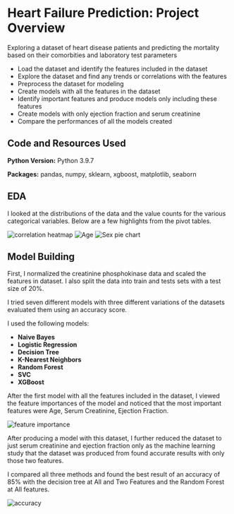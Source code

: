 # Heart Failure Prediction: Project Overview
Exploring a dataset of heart disease patients and predicting the mortality based on their comorbities and laboratory test parameters

* Load the dataset and identify the features included in the dataset
* Explore the dataset and find any trends or correlations with the features
* Preprocess the dataset for modeling
* Create models with all the features in the dataset
* Identify important features and produce models only including these features
* Create models with only ejection fraction and serum creatinine
* Compare the performances of all the models created

## Code and Resources Used 
**Python Version:** Python 3.9.7

**Packages:** pandas, numpy, sklearn, xgboost, matplotlib, seaborn

## EDA
I looked at the distributions of the data and the value counts for the various categorical variables. Below are a few highlights from the pivot tables. 

![correlation heatmap](https://user-images.githubusercontent.com/29358953/137792294-01e4c9a9-f586-48d0-94a8-75d4d736c836.png)
![Age](https://user-images.githubusercontent.com/29358953/137792309-c972bb2e-0489-470b-9784-19b42e160dfb.png)
![Sex pie chart](https://user-images.githubusercontent.com/29358953/137792318-cbdc70ae-3936-4edc-9ac5-121c55881719.png)

## Model Building 

First, I normalized the creatinine phosphokinase data and scaled the features in dataset. I also split the data into train and tests sets with a test size of 20%.   

I tried seven different models with three different variations of the datasets evaluated them using an accuracy score. 

I used the following models:
*	**Naive Bayes**
*	**Logistic Regression**
*	**Decision Tree**
*	**K-Nearest Neighbors**
*	**Random Forest**
*	**SVC**
*	**XGBoost**

After the first model with all the features included in the dataset, I viewed the feature importances of the model and noticed that the most important features were Age, Serum Creatinine, Ejection Fraction. 

![feature importance](https://user-images.githubusercontent.com/29358953/137794984-1f64945f-5b6d-4fe6-8172-1591d993c873.png)

After producing a model with this dataset, I further reduced the dataset to just serum creatinine and ejection fraction only as the machine learning study that the dataset was produced from found accurate results with only those two features. 

I compared all three methods and found the best result of an accuracy of 85% with the decision tree at All and Two Features and the Random Forest at All features.

![accuracy](https://user-images.githubusercontent.com/29358953/137795782-9b5045e7-e519-457f-acda-b11e2ab1f74c.png)
